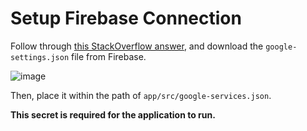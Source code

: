 # Setup Firebase Connection

Follow through [this StackOverflow answer](https://stackoverflow.com/a/33866127), and download the `google-settings.json` file from Firebase.

![image](https://github.com/user-attachments/assets/ddc9b740-9231-4438-8596-93423112f130)

Then, place it within the path of `app/src/google-services.json`.

**This secret is required for the application to run.**
